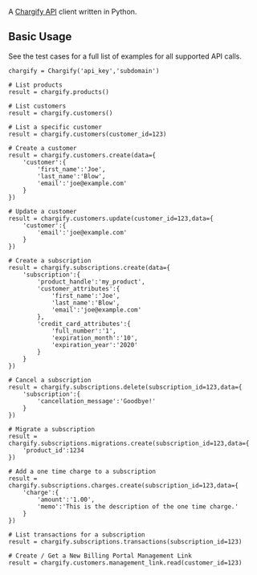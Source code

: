 A [Chargify API](http://support.chargify.com/faqs/api/api-user-guide) client written in Python.

Basic Usage
-----------
See the test cases for a full list of examples for all supported API calls.

	chargify = Chargify('api_key','subdomain')

	# List products
    result = chargify.products()
    
	# List customers
	result = chargify.customers()

	# List a specific customer
	result = chargify.customers(customer_id=123)

	# Create a customer
	result = chargify.customers.create(data={
        'customer':{
            'first_name':'Joe',
            'last_name':'Blow',
            'email':'joe@example.com'
        }
    })
    
    # Update a customer
    result = chargify.customers.update(customer_id=123,data={
        'customer':{
            'email':'joe@example.com'
        }
    })
    
    # Create a subscription
    result = chargify.subscriptions.create(data={
        'subscription':{
            'product_handle':'my_product',
            'customer_attributes':{
                'first_name':'Joe',
                'last_name':'Blow',
                'email':'joe@example.com'
            },
            'credit_card_attributes':{
                'full_number':'1',
                'expiration_month':'10',
                'expiration_year':'2020'
            }
        }
    })
    
    # Cancel a subscription
    result = chargify.subscriptions.delete(subscription_id=123,data={
        'subscription':{
            'cancellation_message':'Goodbye!'
        }
    })
    
    # Migrate a subscription
    result = chargify.subscriptions.migrations.create(subscription_id=123,data={
        'product_id':1234
    })
    
    # Add a one time charge to a subscription
    result = chargify.subscriptions.charges.create(subscription_id=123,data={
        'charge':{
            'amount':'1.00',
            'memo':'This is the description of the one time charge.'
        }
    })
    
    # List transactions for a subscription
    result = chargify.subscriptions.transactions(subscription_id=123)

    # Create / Get a New Billing Portal Management Link
    result = chargify.customers.management_link.read(customer_id=123)
